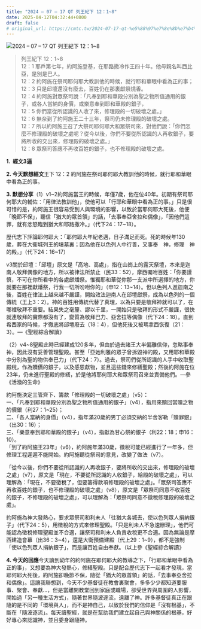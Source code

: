 ```yaml
---
title: "2024 – 07 – 17 QT 列王紀下 12：1~8"
date: 2025-04-12T04:32:44+0800
draft: false
# original_url: https://cmtc.tw/2024-07-17-qt-%e5%88%97%e7%8e%8b%e7%b4%80%e4%b8%8b-12%ef%bc%9a18
---
```


![2024 – 07 – 17 QT 列王紀下 12：1\~8](/images/qt.jpg  "2024 – 07 – 17 QT 列王紀下 12：1\~8")

> 列王紀下 12：1\~8  
> 12：1 耶戶第七年，約阿施登基，在耶路撒冷作王四十年。他母親名叫西比亞，是別是巴人。  
> 12：2 約阿施在祭司耶何耶大教訓他的時候，就行耶和華眼中看為正的事；  
> 12：3 只是邱壇還沒有廢去，百姓仍在那裏獻祭燒香。  
> 12：4 約阿施對眾祭司說：「凡奉到耶和華殿分別為聖之物所值通用的銀子，或各人當納的身價，或樂意奉到耶和華殿的銀子，  
> 12：5 你們當從所認識的人收了來，修理殿的一切破壞之處。」  
> 12：6 無奈到了約阿施王二十三年，祭司仍未修理殿的破壞之處。  
> 12：7 所以約阿施王召了大祭司耶何耶大和眾祭司來，對他們說：「你們怎麼不修理殿的破壞之處呢？從今以後，你們不要從所認識的人再收銀子，要將所收的交出來，修理殿的破壞之處。」  
> 12：8 眾祭司答應不再收百姓的銀子，也不修理殿的破壞之處。

**1.  經文3遍**

**2. 今天默想經文**王下 12：2 約阿施在祭司耶何耶大教訓他的時候，就行耶和華眼中看為正的事。

**3. 默想分享**（1）v1\~2約阿施當王的時候，年僅7歲，他在位40年。初期有祭司耶何耶大的輔佐：「用律法教訓他」，使他可以「行耶和華眼中看為正的事。」只是很可惜的是，約阿施王很容易受到人與環境的影響，以致於當耶何耶大死後，他便「晚節不保」，聽信「猶大的眾首領」的話，「去事奉亞舍拉和偶像」，「因他們這罪，就有忿怒臨到猶大和耶路撒冷。」（代下24：17\~18）。

歷代志下評論耶何耶大：「耶何耶大年紀老邁，日子滿足而死。死的時候年130歲，葬在大衛城列王的墳墓裏；因為他在以色列人中行善，又事奉　神，修理　神的殿。」（代下24：16\~17）

v3關於邱壇：「邱壇」原文是「高地、高處」，指在山崗上的露天祭壇，本來是迦南人敬拜偶像的地方，所以被律法所禁止（民33：52），摩西囑咐百姓：「你要謹慎，不可在你所看中的各處獻燔祭。惟獨耶和華從你那一支派中所選擇的地方，你就要在那裡獻燔祭，行我一切所吩咐你的」（申12：13\~14）。但以色列人進迦南之後，百姓在律法上越來越不嚴謹，開始效法迦南人在邱壇獻祭，成為以色列的一個傳統（王上3：2）。神的百姓用傳統代替了真理，以為只要是敬拜神就可以了，在哪裡敬拜不重要。結果失之毫釐、謬以千里，一開始只是敬拜的形式不嚴謹，很快就連敬拜的實際都沒有了，變質為敬拜巴力、亞舍拉等偶像（代下24：18）。直到希西家的時候，才徹底將邱壇廢去（18：4），但他死後又被瑪拿西恢復（21：3）。—《聖經綜合解讀》

（2）v4\~8聖殿此時已經建成120多年，但由於過去諸王大半偏離信仰，忽略事奉神，因此沒有妥善管理聖殿。甚至「亞她利雅的眾子曾拆毀神的殿，又用耶和華殿中分別為聖的物供奉巴力」（代下24：7）。過去，祭司們從所認識的人手中收取聖殿稅，作為贖價的銀子，以及感恩獻物，並且這些錢來修繕聖殿；然後約阿施在位23年，仍未進行聖殿的修繕，於是他將耶何耶大和眾祭司召來並責備他們。—參《活潑的生命》

約阿施決定三管齊下、籌款「修理殿的一切破壞之處」（v5）：  
一、「凡奉到耶和華殿分別為聖之物所值通用的銀子」（v4），指用來贖回當贖之物的價銀（利27：1\~25）；  
二、「各人當納的身價」（v4），指年滿20歲的男丁必須交納的半舍客勒「贖罪銀」（出30：16）；  
三、「樂意奉到耶和華殿的銀子」（v4），指獻為甘心祭的銀子（利22：18；申16：10）。  
「到了約阿施王23年」（v6），約阿施年滿30歲，徵稅可能已經進行了一年多，但修理工程遲遲不能開始。約阿施聽從祭司的意見，改變了做法（v7）。

「從今以後，你們不要從所認識的人再收銀子，要將所收的交出來，修理殿的破壞之處」（v7），原文是「現在，不要從所認識的人收銀子，給殿的破壞之處」，可以理解為：「現在，不要徵稅了，但要籌得款項修理殿的破壞之處」。「眾祭司答應不再收百姓的銀子，也不修理殿的破壞之處」（v8），原文是「眾祭司同意不收百姓的銀子，不修理殿的破壞之處」，可以理解為：「眾祭司同意不徵稅修理殿的破壞之處」。

約阿施為神大發熱心，要求眾祭司和利未人「往猶大各城去，使以色列眾人捐納銀子」（代下24：5），用徵稅的方式來修理聖殿。「只是利未人不急速辦理」，他們可能認為徵稅修理聖殿並不合適，讓祭司和利未人負責收稅更不合適。因為無論是摩西建造會幕（出36：3\~4），還是大衛預備建殿（代上29：1\~9），都不是強制「使以色列眾人捐納銀子」，而是讓百姓自由奉獻。（以上參《聖經綜合解讀》

**4. 今天的回應**今天讀到幼年的約阿施在耶何耶大的教導之下，「行耶和華眼中看為正的事」，又想要為神大發熱心，修繕聖殿。只是配合歷代志下一起看才發現，當耶何耶大死後，約阿施卻晚節不保，隨從「猶大的眾首領」的話，「去事奉亞舍拉和偶像」。這讓我聯想到，今天不少基督徒在教會裏聚會，多多少少都知道要服事、聚會、奉獻…，但是當離開教堂回到家庭或職場，卻受世界與周圍的人影響，開始過「另一種生活方式」，隨著世界隨波逐流，遠離了神。許多基督徒真正在跟隨的是不同的「環境與人」，而不是神自己，以致於我們的信仰是「沒有根基」，不斷在「隨波逐流」。每天讀聖經，就是在幫助我們建立起自己與神關係的根基，好好專心來認識神，並且委身跟隨神。